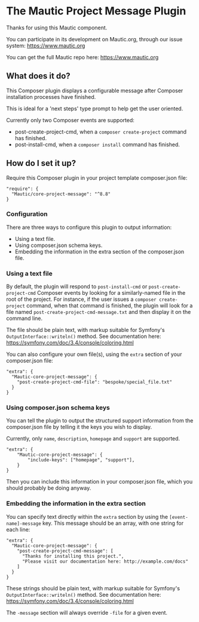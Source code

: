 The Mautic Project Message Plugin
=================================

Thanks for using this Mautic component.

You can participate in its development on Mautic.org, through our issue system:
https://www.mautic.org

You can get the full Mautic repo here:
https://www.mautic.org

What does it do?
----------------

This Composer plugin displays a configurable message after Composer installation
processes have finished.

This is ideal for a 'next steps' type prompt to help get the user oriented.

Currently only two Composer events are supported:
- post-create-project-cmd, when a `composer create-project` command has
  finished.
- post-install-cmd, when a `composer install` command has finished.

How do I set it up?
-------------------

Require this Composer plugin in your project template composer.json file:

    "require": {
      "Mautic/core-project-message": "^8.8"
    }

### Configuration

There are three ways to configure this plugin to output information:
- Using a text file.
- Using composer.json schema keys.
- Embedding the information in the extra section of the composer.json file.

### Using a text file

By default, the plugin will respond to `post-install-cmd` or
`post-create-project-cmd` Composer events by looking for a similarly-named file
in the root of the project. For instance, if the user issues a `composer
create-project` command, when that command is finished, the plugin will look for
a file named `post-create-project-cmd-message.txt` and then display it on the
command line.

The file should be plain text, with markup suitable for Symfony's
`OutputInterface::writeln()` method. See documentation here:
https://symfony.com/doc/3.4/console/coloring.html

You can also configure your own file(s), using the `extra` section of your
composer.json file:

    "extra": {
      "Mautic-core-project-message": {
        "post-create-project-cmd-file": "bespoke/special_file.txt"
      }
    }

### Using composer.json schema keys

You can tell the plugin to output the structured support information from the
composer.json file by telling it the keys you wish to display.

Currently, only `name`, `description`, `homepage` and `support` are supported.

    "extra": {
        "Mautic-core-project-message": {
            "include-keys": ["homepage", "support"],
        }
    }

Then you can include this information in your composer.json file, which you
should probably be doing anyway.

### Embedding the information in the extra section

You can specify text directly within the `extra` section by using the
`[event-name]-message` key. This message should be an array, with one string for
each line:

    "extra": {
      "Mautic-core-project-message": {
        "post-create-project-cmd-message": [
          "Thanks for installing this project.",
          "Please visit our documentation here: http://example.com/docs"
        ]
      }
    }

These strings should be plain text, with markup suitable for Symfony's
`OutputInterface::writeln()` method. See documentation here:
https://symfony.com/doc/3.4/console/coloring.html

The `-message` section will always override `-file` for a given event.
